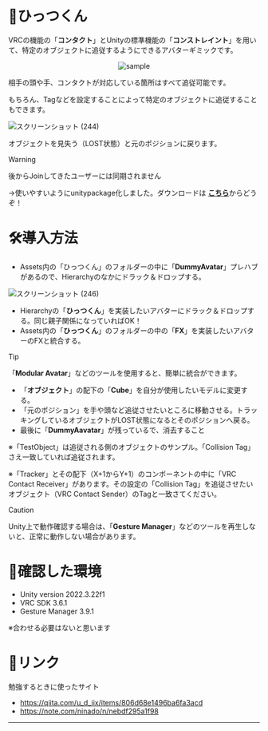 # 🧷ひっつくん

VRCの機能の「**コンタクト**」とUnityの標準機能の「**コンストレイント**」を用いて、特定のオブジェクトに追従するようにできるアバターギミックです。

<div align="center">

![sample](https://github.com/user-attachments/assets/d78faef2-2c30-49b0-8b9f-e7ac1ce7d1d4)

</div>

相手の頭や手、コンタクトが対応している箇所はすべて追従可能です。

もちろん、Tagなどを設定することによって特定のオブジェクトに追従することもできます。

![スクリーンショット (244)](https://github.com/user-attachments/assets/7c999a18-9338-4218-a72e-34357733d4d9)

オブジェクトを見失う（LOST状態）と元のポジションに戻ります。

> [!WARNING]  
> 後からJoinしてきたユーザーには同期されません

→使いやすいようにunitypackage化しました。ダウンロードは [**こちら**](https://github.com/HV-Niiya/Hittukun/releases/latest)からどうぞ！

# 🛠導入方法
- Assets内の「ひっつくん」のフォルダーの中に「**DummyAvatar**」プレハブがあるので、Hierarchyのなかにドラック＆ドロップする。

<!-- 
![スクリーンショット (243)](https://github.com/user-attachments/assets/950dd313-b8e5-4302-8a62-607ea2ac13aa)
-->

![スクリーンショット (246)](https://github.com/user-attachments/assets/74290cb3-210c-4d39-b0e0-53abc52a8acc)

- Hierarchyの「**ひっつくん**」を実装したいアバターにドラック＆ドロップする。同じ親子関係になっていればOK！
- Assets内の「**ひっつくん**」のフォルダーの中の「**FX**」を実装したいアバターのFXと統合する。
> [!TIP]
> 「**Modular Avatar**」などのツールを使用すると、簡単に統合ができます。
- 「**オブジェクト**」の配下の「**Cube**」を自分が使用したいモデルに変更する。
- 「元のポジション」を手や頭など追従させたいところに移動させる。トラッキングしているオブジェクトがLOST状態になるとそのポジションへ戻る。
- 最後に「**DummyAavatar**」が残っているで、消去すること

※「TestObject」は追従される側のオブジェクトのサンプル。「Collision Tag」さえ一致していれば追従されます。

※「Tracker」とその配下（X+1からY+1）のコンポーネントの中に「VRC Contact Receiver」があります。その設定の「Collision Tag」を追従させたいオブジェクト（VRC Contact Sender）のTagと一致さてください。

> [!CAUTION]
> Unity上で動作確認する場合は、「**Gesture Manager**」などのツールを再生しないと、正常に動作しない場合があります。

# 📄確認した環境
- Unity version 2022.3.22f1
- VRC SDK 3.6.1
- Gesture Manager 3.9.1

※合わせる必要はないと思います

# 🔗リンク
勉強するときに使ったサイト

- https://qiita.com/u_d_iix/items/806d68e1496ba6fa3acd
- https://note.com/ninado/n/nebdf295a1f98
-----

